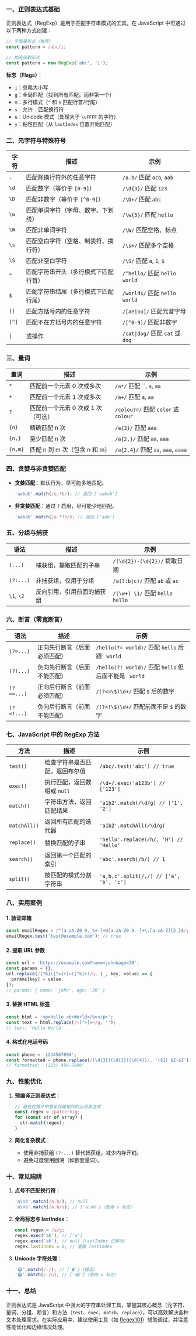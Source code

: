 
### **一、正则表达式基础**
正则表达式（RegExp）是用于匹配字符串模式的工具，在 JavaScript 中可通过以下两种方式创建：

```javascript
// 字面量形式（推荐）
const pattern = /abc/i;

// 构造函数形式
const pattern = new RegExp('abc', 'i');
```

**标志（Flags）**：  
- `i`：忽略大小写  
- `g`：全局匹配（找到所有匹配，而非第一个）  
- `m`：多行模式（`^` 和 `$` 匹配行首/行尾）  
- `s`：允许 `.` 匹配换行符  
- `u`：Unicode 模式（处理大于 `\uFFFF` 的字符）  
- `y`：粘性匹配（从 `lastIndex` 位置开始匹配）


### **二、元字符与特殊符号**
| **字符** | **描述** | **示例** |
|----------|----------|----------|
| `.`      | 匹配除换行符外的任意字符 | `/a.b/` 匹配 `acb`, `aab` |
| `\d`     | 匹配数字（等价于 `[0-9]`） | `/\d{3}/` 匹配 `123` |
| `\D`     | 匹配非数字（等价于 `[^0-9]`） | `/\D+/` 匹配 `abc` |
| `\w`     | 匹配单词字符（字母、数字、下划线） | `/\w{5}/` 匹配 `hello` |
| `\W`     | 匹配非单词字符 | `/\W/` 匹配空格、标点 |
| `\s`     | 匹配空白字符（空格、制表符、换行符） | `/\s+/` 匹配多个空格 |
| `\S`     | 匹配非空白字符 | `/\S/` 匹配 `a`, `1`, `$` |
| `^`      | 匹配字符串开头（多行模式下匹配行首） | `/^hello/` 匹配 `hello world` |
| `$`      | 匹配字符串结尾（多行模式下匹配行尾） | `/world$/` 匹配 `hello world` |
| `[]`     | 匹配方括号内的任意字符 | `/[aeiou]/` 匹配元音字母 |
| `[^]`    | 匹配不在方括号内的任意字符 | `/[^0-9]/` 匹配非数字 |
| `\|`     | 或操作 | `/cat\|dog/` 匹配 `cat` 或 `dog` |


### **三、量词**
| **量词** | **描述** | **示例** |
|----------|----------|----------|
| `*`      | 匹配前一个元素 0 次或多次 | `/a*/` 匹配 ``, `a`, `aa` |
| `+`      | 匹配前一个元素 1 次或多次 | `/a+/` 匹配 `a`, `aa` |
| `?`      | 匹配前一个元素 0 次或 1 次（可选） | `/colou?r/` 匹配 `color` 或 `colour` |
| `{n}`    | 精确匹配 n 次 | `/a{3}/` 匹配 `aaa` |
| `{n,}`   | 至少匹配 n 次 | `/a{2,}/` 匹配 `aa`, `aaa` |
| `{n,m}`  | 匹配 n 到 m 次（包含 n 和 m） | `/a{2,4}/` 匹配 `aa`, `aaa`, `aaaa` |


### **四、贪婪与非贪婪匹配**
- **贪婪匹配**：默认行为，尽可能多地匹配。  
  ```javascript
  'aabab'.match(/a.*b/); // 返回 ['aabab']
  ```

- **非贪婪匹配**：通过 `?` 启用，尽可能少地匹配。  
  ```javascript
  'aabab'.match(/a.*?b/); // 返回 ['aab']
  ```


### **五、分组与捕获**
| **语法** | **描述** | **示例** |
|----------|----------|----------|
| `(...)`  | 捕获组，提取匹配的子串 | `/(\d{2})-(\d{2})/` 提取日期 |
| `(?:...)` | 非捕获组，仅用于分组 | `/a(?:b\|c)/` 匹配 `ab` 或 `ac` |
| `\1`, `\2` | 反向引用，引用前面的捕获组 | `/(\w+) \1/` 匹配 `hello hello` |


### **六、断言（零宽断言）**
| **语法** | **描述** | **示例** |
|----------|----------|----------|
| `(?=...)` | 正向先行断言（后面必须匹配） | `/hello(?= world)/` 匹配 `hello` 后跟 ` world` |
| `(?!...)` | 负向先行断言（后面不能匹配） | `/hello(?! world)/` 匹配 `hello` 但后面不能是 ` world` |
| `(?<=...)` | 正向后行断言（前面必须匹配） | `/(?<=\$)\d+/` 匹配 `$` 后的数字 |
| `(?<!...)` | 负向后行断言（前面不能匹配） | `/(?<!\$)\d+/` 匹配前面不是 `$` 的数字 |


### **七、JavaScript 中的 RegExp 方法**
| **方法** | **描述** | **示例** |
|----------|----------|----------|
| `test()` | 检查字符串是否匹配，返回布尔值 | `/abc/.test('abc') // true` |
| `exec()` | 执行匹配，返回数组或 `null` | `/\d+/.exec('a123b') // ['123']` |
| `match()` | 字符串方法，返回匹配结果 | `'a1b2'.match(/\d/g) // ['1', '2']` |
| `matchAll()` | 返回所有匹配的迭代器 | `'a1b2'.matchAll(/\d/g)` |
| `replace()` | 替换匹配的子串 | `'hello'.replace(/h/, 'H') // 'Hello'` |
| `search()` | 返回第一个匹配的索引 | `'abc'.search(/b/) // 1` |
| `split()` | 按匹配的模式分割字符串 | `'a,b,c'.split(/,/) // ['a', 'b', 'c']` |


### **八、实用案例**
#### **1. 验证邮箱**
```javascript
const emailRegex = /^[a-zA-Z0-9._%+-]+@[a-zA-Z0-9.-]+\.[a-zA-Z]{2,}$/;
emailRegex.test('test@example.com'); // true
```

#### **2. 提取 URL 参数**
```javascript
const url = 'https://example.com?name=john&age=30';
const params = {};
url.replace(/[?&]([^=]+)=([^&]+)/g, (_, key, value) => {
  params[key] = value;
});
// params: { name: 'john', age: '30' }
```

#### **3. 替换 HTML 标签**
```javascript
const html = '<p>Hello <b>World</b></p>';
const text = html.replace(/<[^>]+>/g, '');
// text: 'Hello World'
```

#### **4. 格式化电话号码**
```javascript
const phone = '1234567890';
const formatted = phone.replace(/(\d{3})(\d{3})(\d{4})/, '($1) $2-$3');
// formatted: '(123) 456-7890'
```


### **九、性能优化**
1. **预编译正则表达式**：  
   ```javascript
   // 避免在循环中重复创建相同的正则表达式
   const regex = /pattern/g;
   for (const str of array) {
     str.match(regex);
   }
   ```

2. **简化复杂模式**：  
   - 使用非捕获组 `(?:...)` 替代捕获组，减少内存开销。  
   - 避免过度使用回溯（如嵌套量词）。


### **十、常见陷阱**
1. **点号不匹配换行符**：  
   ```javascript
   'a\nb'.match(/a.b/); // null
   'a\nb'.match(/a.b/s); // ['a\nb']（使用 s 标志）
   ```

2. **全局标志与 lastIndex**：  
   ```javascript
   const regex = /a/g;
   regex.exec('ab'); // ['a']
   regex.exec('ab'); // null（lastIndex 已移动）
   regex.lastIndex = 0; // 重置 lastIndex
   ```

3. **Unicode 字符处理**：  
   ```javascript
   '😂'.match(/./); // ['�']（错误）
   '😂'.match(/./u); // ['😂']（使用 u 标志）
   ```


### **十一、总结**
正则表达式是 JavaScript 中强大的字符串处理工具，掌握其核心概念（元字符、量词、分组、断言）和方法（`test`、`exec`、`match`、`replace`），可以高效解决各种文本处理需求。在实际应用中，建议使用工具（如 [Regex101](https://regex101.com)）辅助调试，并注意性能优化和边缘情况处理。